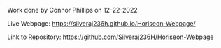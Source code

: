 Work done by Connor Phillips on 12-22-2022

Live Webpage:
https://silveraj236h.github.io/Horiseon-Webpage/

Link to Repository:
https://github.com/Silveraj236H/Horiseon-Webpage 